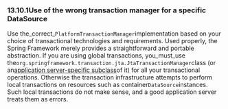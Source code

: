 ### 13.10.1Use of the wrong transaction manager for a specific DataSource

Use the_correct_`PlatformTransactionManager`implementation based on your choice of transactional technologies and requirements. Used properly, the Spring Framework merely provides a straightforward and portable abstraction. If you are using global transactions, you_must_use the`org.springframework.transaction.jta.JtaTransactionManager`class \(or an[application server-specific subclass](http://docs.spring.io/spring/docs/5.0.0.M5/spring-framework-reference/html/transaction.html#transaction-application-server-integration)of it\) for all your transactional operations. Otherwise the transaction infrastructure attempts to perform local transactions on resources such as container`DataSource`instances. Such local transactions do not make sense, and a good application server treats them as errors.

